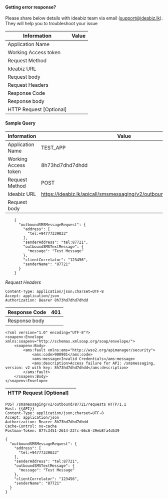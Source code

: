 #### Getting error response?

Please share below details with ideabiz team via email (support@ideabiz.lk). They will help you to troubleshoot your issue

|Information          	| Value  	|
|-----------------------|-----------|
|Application Name 	  	|        	|
|Working Access token 	|		 	|
|Request Method		  	|        	|
|Ideabiz URL		  	|		   	|
|Request body		  	|		   	|
|Request Headers	  	|		   	|
|Response Code   	  	|		   	|
|Response body		  	|		   	|
|HTTP Request [Optional]|	   		|


#### Sample Query


|Information          	| Value  			|
|-----------------------|-------------------|
|Application Name 	  	| TEST_APP      	|
|Working Access token 	|	8h73hd7dhd7dhdd |
|Request Method		  	| POST	        	|
|Ideabiz URL		  	|	https://ideabiz.lk/apicall/smsmessaging/v2/outbound/87721/requests	   |
|Request body		  	|					|

```
	{
	  "outboundSMSMessageRequest": {
		"address": [
		  "tel:+94777339033"
		],
		"senderAddress": "tel:87721",
		"outboundSMSTextMessage": {
		  "message": "Test Message"
		},
		"clientCorrelator": "123456",
		"senderName": "87721"
	  }
	}
```



*Request Headers*	  						

```
Content-Type: application/json;charset=UTF-8
Accept: application/json
Authorization: Bearer 8h73hd7dhd7dhdd
```

|Response Code   	  	|	401	   			|
|-----------------------|-------------------|
|Response body		  	|		   			|
```
<?xml version="1.0" encoding="UTF-8"?>
<soapenv:Envelope xmlns:soapenv="http://schemas.xmlsoap.org/soap/envelope/">
    <soapenv:Body>
        <ams:fault xmlns:ams="http://wso2.org/apimanager/security">
            <ams:code>900901</ams:code>
            <ams:message>Invalid Credentials</ams:message>
            <ams:description>Access failure for API: /smsmessaging, version: v2 with key: 8h73hd7dhd7dhdd</ams:description>
        </ams:fault>
    </soapenv:Body>
</soapenv:Envelope>
```


|HTTP Request [Optional]|					|
|-----------------------|-------------------|
```
POST /smsmessaging/v2/outbound/87721/requests HTTP/1.1
Host: {{API}}
Content-Type: application/json;charset=UTF-8
Accept: application/json
Authorization: Bearer 8h73hd7dhd7dhdd
Cache-Control: no-cache
Postman-Token: 077c3451-2614-22fc-66c6-39eb8fa4d539

{
  "outboundSMSMessageRequest": {
	"address": [
	  "tel:+94777339033"
	],
	"senderAddress": "tel:87721",
	"outboundSMSTextMessage": {
	  "message": "Test Message"
	},
	"clientCorrelator": "123456",
	"senderName": "87721"
  }
}
```

